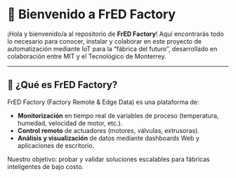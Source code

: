 # 🚀 Bienvenido a FrED Factory

¡Hola y bienvenido/a al repositorio de **FrED Factory**! Aquí encontrarás todo lo necesario para conocer, instalar y colaborar en este proyecto de automatización mediante IoT para la “fábrica del futuro”, desarrollado en colaboración entre MIT y el Tecnológico de Monterrey.

---

## 📖 ¿Qué es FrED Factory?

FrED Factory (Factory Remote & Edge Data) es una plataforma de:
- **Monitorización** en tiempo real de variables de proceso (temperatura, humedad, velocidad de motor, etc.).  
- **Control remoto** de actuadores (motores, válvulas, extrusoras).  
- **Análisis y visualización** de datos mediante dashboards Web y aplicaciones de escritorio.  

Nuestro objetivo: probar y validar soluciones  escalables para fábricas inteligentes de bajo costo.

